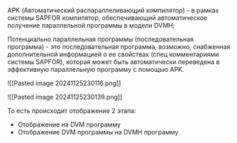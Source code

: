 APK (Автоматический распараллеливающий компилятор) -  в рамках системы SAPFOR компилятор, обеспечивающий автоматическое получение параллельной программы в модели DVMH;

Потенциально параллельная программы (последовательная программа) - это последовательная программа, возможно, снабженная дополнительной информацией о ее свойствах (спец комментариями системы SAPFOR), которая может быть автоматически переведена в эффективную параллельную программу с помощью APK.

![[Pasted image 20241125230116.png]]

![[Pasted image 20241125230139.png]]

То есть происходит отображение 2 этапа:
- Отображение на DVM программу
- Отображение DVM программы на DVMH программу